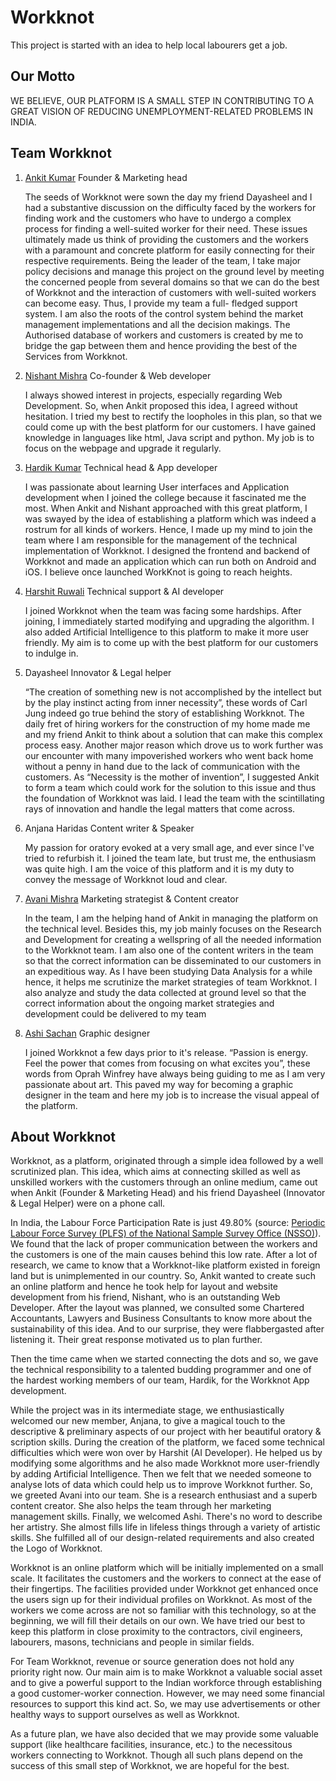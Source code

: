 # Workknot

This project is started with an idea to help local labourers get a job.

## Our Motto

WE BELIEVE, OUR PLATFORM IS A SMALL STEP IN CONTRIBUTING 
TO A GREAT VISION OF REDUCING UNEMPLOYMENT-RELATED PROBLEMS IN INDIA.

## Team Workknot

1. [Ankit Kumar](https://www.linkedin.com/in/ankit-kumar-44488a191/)
   Founder & Marketing head

   The seeds of Workknot were sown the day my friend Dayasheel and I had a substantive discussion on the difficulty faced by the workers for finding work and the customers who have to undergo a complex process for finding a well-suited worker for their need. These issues ultimately made us think of providing the customers and the workers with a paramount and concrete platform for easily connecting for their respective requirements. Being the leader of the team, I take major policy decisions and manage this project on the ground level by meeting the concerned people from several domains so that we can do the best of Workknot and the interaction of customers with well-suited workers can become easy. Thus, I provide my team a full- fledged support system. I am also the roots of the control system behind the market management implementations and all the decision makings. The Authorised database of workers and customers is created by me to bridge the gap between them and hence providing the best of the Services from Workknot.

2. [Nishant Mishra](https://www.linkedin.com/in/nishant-mishra-16b76b1a4/)
   Co-founder & Web developer

   I always showed interest in projects, especially regarding Web Development. So, when Ankit proposed this idea, I agreed without hesitation. I tried my best to rectify the loopholes in this plan, so that we could come up with the best platform for our customers. I have gained knowledge in languages like html, Java script and python. My job is to focus on the webpage and upgrade it regularly.

3. [Hardik Kumar](https://www.linkedin.com/in/hardikkr/)
   Technical head & App developer

   I was passionate about learning User interfaces and  Application development when I joined the college because  it fascinated me the most. When Ankit and Nishant  approached with this great platform, I was swayed by  the idea of establishing a platform which was indeed  a rostrum for all kinds of workers. Hence,  I made up my mind to join the team where  I am responsible for the management of  the technical implementation of Workknot. I  designed the frontend and backend of Workknot  and made an application which can run both on Android and iOS.  I believe once launched WorkKnot is going to reach heights.

4. [Harshit Ruwali](https://www.linkedin.com/in/harshitruwali/)
   Technical support & AI developer

   I joined Workknot when the team was facing some hardships. After joining, I immediately started modifying and upgrading the algorithm. I also added Artificial Intelligence to this platform to make it more user friendly. My aim is to come up with the best platform for our customers to indulge in.

5. Dayasheel
   Innovator & Legal helper

   “The creation of something new is not accomplished by  the intellect but by the play instinct acting from inner necessity”,  these words of Carl Jung indeed go true behind the story of  establishing Workknot. The daily fret of hiring workers for the  construction of my home made me and my friend Ankit to think about a  solution that can make this complex process easy. Another major  reason which drove us to work further was our encounter with many  impoverished workers who went back home without a penny in hand  due to the lack of communication with the customers.  As “Necessity is the mother of invention”, I suggested  Ankit to form a team which could work for the solution to  this issue and thus the foundation of Workknot was laid.  I lead the team with the scintillating rays  of innovation and handle the legal matters that come across.

6. Anjana Haridas
   Content writer & Speaker

   My passion for oratory evoked at a very small age, and ever since I've tried to refurbish it. I joined the team late, but trust me, the enthusiasm was quite high. I am the voice of this platform and it is my duty to convey the message of Workknot loud and clear.

7. [Avani Mishra](https://www.linkedin.com/in/avani-mishra-b85282190/)
   Marketing strategist & Content creator

   In the team, I am the helping hand of Ankit in managing the platform on the technical level. Besides this, my job mainly focuses on the Research and Development for creating a wellspring of all the needed information to the Workknot team. I am also one of the content writers in the team so that the correct information can be disseminated to our customers in an expeditious way. As I have been studying Data Analysis for a while hence, it helps me scrutinize the market strategies of team Workknot. I also analyze and study the data collected at ground level so that the correct information about the ongoing market strategies and development could be delivered to my team

8. [Ashi Sachan](https://www.linkedin.com/in/ashi-sachan-58801b182/)
   Graphic designer
   
   I joined Workknot a few days prior to it's release. “Passion is energy. Feel the power that comes from focusing on what excites you”, these words from Oprah Winfrey have always being guiding to me as I am very passionate about art. This paved my way for becoming a graphic designer in the team and here my job is to increase the visual appeal of the platform.

## About Workknot

Workknot, as a platform, originated through a simple idea followed by a well scrutinized plan. This idea, which aims at connecting skilled as well as unskilled workers with the customers through an online medium, came out when Ankit (Founder & Marketing Head) and his friend Dayasheel (Innovator & Legal Helper) were on a phone call.

In India, the Labour Force Participation Rate is just 49.80% (source: [Periodic Labour Force Survey (PLFS) of the National Sample Survey Office (NSSO)](https://thewire.in/labour/periodic-labour-force-survey-data-employment)). We found that the lack of proper communication between the workers and the customers is one of the main causes behind this low rate. After a lot of research, we came to know that a Workknot-like platform existed in foreign land but is unimplemented in our country. So, Ankit wanted to create such an online platform and hence he took help for layout and website development from his friend, Nishant, who is an outstanding Web Developer. After the layout was planned, we consulted some Chartered Accountants, Lawyers and Business Consultants to know more about the sustainability of this idea. And to our surprise, they were flabbergasted after listening it. Their great response motivated us to plan further.

Then the time came when we started connecting the dots and so, we gave the technical responsibility to a talented budding programmer and one of the hardest working members of our team, Hardik, for the Workknot App development.

While the project was in its intermediate stage, we enthusiastically welcomed our new member, Anjana, to give a magical touch to the descriptive & preliminary aspects of our project with her beautiful oratory & scription skills. During the creation of the platform, we faced some technical difficulties which were won over by Harshit (AI Developer). He helped us by modifying some algorithms and he also made Workknot more user-friendly by adding Artificial Intelligence. Then we felt that we needed someone to analyse lots of data which could help us to improve Workknot further. So, we greeted Avani into our team. She is a research enthusiast and a superb content creator. She also helps the team through her marketing management skills. Finally, we welcomed Ashi. There's no word to describe her artistry. She almost fills life in lifeless things through a variety of artistic skills. She fulfilled all of our design-related requirements and also created the Logo of Workknot.

Workknot is an online platform which will be initially implemented on a small scale. It facilitates the customers and the workers to connect at the ease of their fingertips. The facilities provided under Workknot get enhanced once the users sign up for their individual profiles on Workknot. As most of the workers we come across are not so familiar with this technology, so at the beginning, we will fill their details on our own. We have tried our best to keep this platform in close proximity to the contractors, civil engineers, labourers, masons, technicians and people in similar fields.

For Team Workknot, revenue or source generation does not hold any priority right now. Our main aim is to make Workknot a valuable social asset and to give a powerful support to the Indian workforce through establishing a good customer-worker connection. However, we may need some financial resources to support this kind act. So, we may use advertisements or other healthy ways to support ourselves as well as Workknot.

As a future plan, we have also decided that we may provide some valuable support (like healthcare facilities, insurance, etc.) to the necessitous workers connecting to Workknot. Though all such plans depend on the success of this small step of Workknot, we are hopeful for the best.

